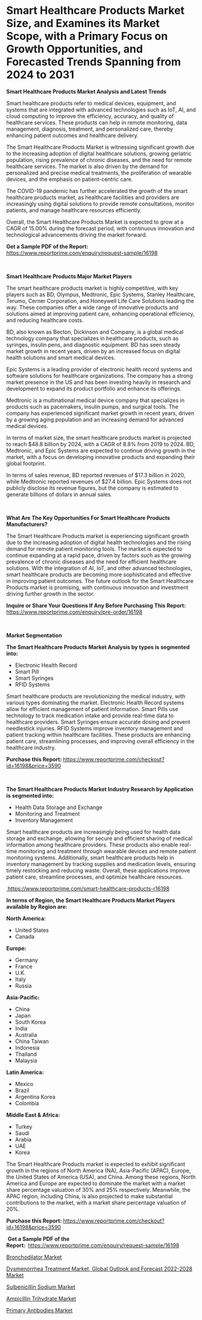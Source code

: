 <p><h1>Smart Healthcare Products Market Size, and Examines its Market Scope, with a Primary Focus on Growth Opportunities, and Forecasted Trends Spanning from 2024 to 2031</h1></p><p><strong>Smart Healthcare Products Market Analysis and Latest Trends</strong></p>
<p><p>Smart healthcare products refer to medical devices, equipment, and systems that are integrated with advanced technologies such as IoT, AI, and cloud computing to improve the efficiency, accuracy, and quality of healthcare services. These products can help in remote monitoring, data management, diagnosis, treatment, and personalized care, thereby enhancing patient outcomes and healthcare delivery.</p><p>The Smart Healthcare Products Market is witnessing significant growth due to the increasing adoption of digital healthcare solutions, growing geriatric population, rising prevalence of chronic diseases, and the need for remote healthcare services. The market is also driven by the demand for personalized and precise medical treatments, the proliferation of wearable devices, and the emphasis on patient-centric care.</p><p>The COVID-19 pandemic has further accelerated the growth of the smart healthcare products market, as healthcare facilities and providers are increasingly using digital solutions to provide remote consultations, monitor patients, and manage healthcare resources efficiently.</p><p>Overall, the Smart Healthcare Products Market is expected to grow at a CAGR of 15.00% during the forecast period, with continuous innovation and technological advancements driving the market forward.</p></p>
<p><strong>Get a Sample PDF of the Report:&nbsp;</strong> <a href="https://www.reportprime.com/enquiry/request-sample/16198">https://www.reportprime.com/enquiry/request-sample/16198</a></p>
<p>&nbsp;</p>
<p><strong>Smart Healthcare Products Major Market Players</strong></p>
<p><p>The smart healthcare products market is highly competitive, with key players such as BD, Olympus, Medtronic, Epic Systems, Stanley Healthcare, Terumo, Cerner Corporation, and Honeywell Life Care Solutions leading the way. These companies offer a wide range of innovative products and solutions aimed at improving patient care, enhancing operational efficiency, and reducing healthcare costs.</p><p>BD, also known as Becton, Dickinson and Company, is a global medical technology company that specializes in healthcare products, such as syringes, insulin pens, and diagnostic equipment. BD has seen steady market growth in recent years, driven by an increased focus on digital health solutions and smart medical devices.</p><p>Epic Systems is a leading provider of electronic health record systems and software solutions for healthcare organizations. The company has a strong market presence in the US and has been investing heavily in research and development to expand its product portfolio and enhance its offerings.</p><p>Medtronic is a multinational medical device company that specializes in products such as pacemakers, insulin pumps, and surgical tools. The company has experienced significant market growth in recent years, driven by a growing aging population and an increasing demand for advanced medical devices.</p><p>In terms of market size, the smart healthcare products market is projected to reach $48.8 billion by 2024, with a CAGR of 8.8% from 2019 to 2024. BD, Medtronic, and Epic Systems are expected to continue driving growth in the market, with a focus on developing innovative products and expanding their global footprint.</p><p>In terms of sales revenue, BD reported revenues of $17.3 billion in 2020, while Medtronic reported revenues of $27.4 billion. Epic Systems does not publicly disclose its revenue figures, but the company is estimated to generate billions of dollars in annual sales.</p></p>
<p>&nbsp;</p>
<p><strong>What Are The Key Opportunities For Smart Healthcare Products Manufacturers?</strong></p>
<p><p>The Smart Healthcare Products market is experiencing significant growth due to the increasing adoption of digital health technologies and the rising demand for remote patient monitoring tools. The market is expected to continue expanding at a rapid pace, driven by factors such as the growing prevalence of chronic diseases and the need for efficient healthcare solutions. With the integration of AI, IoT, and other advanced technologies, smart healthcare products are becoming more sophisticated and effective in improving patient outcomes. The future outlook for the Smart Healthcare Products market is promising, with continuous innovation and investment driving further growth in the sector.</p></p>
<p><strong>Inquire or Share Your Questions If Any Before Purchasing This Report:</strong> <a href="https://www.reportprime.com/enquiry/pre-order/16198">https://www.reportprime.com/enquiry/pre-order/16198</a></p>
<p>&nbsp;</p>
<p><strong>Market Segmentation</strong></p>
<p><strong>The Smart Healthcare Products Market Analysis by types is segmented into:</strong></p>
<p><ul><li>Electronic Health Record</li><li>Smart Pill</li><li>Smart Syringes</li><li>RFID Systems</li></ul></p>
<p><p>Smart healthcare products are revolutionizing the medical industry, with various types dominating the market. Electronic Health Record systems allow for efficient management of patient information. Smart Pills use technology to track medication intake and provide real-time data to healthcare providers. Smart Syringes ensure accurate dosing and prevent needlestick injuries. RFID Systems improve inventory management and patient tracking within healthcare facilities. These products are enhancing patient care, streamlining processes, and improving overall efficiency in the healthcare industry.</p></p>
<p><strong>Purchase this Report:&nbsp;</strong><a href="https://www.reportprime.com/checkout?id=16198&price=3590">https://www.reportprime.com/checkout?id=16198&price=3590</a></p>
<p>&nbsp;</p>
<p><strong>The Smart Healthcare Products Market Industry Research by Application is segmented into:</strong></p>
<p><ul><li>Health Data Storage and Exchange</li><li>Monitoring and Treatment</li><li>Inventory Management</li></ul></p>
<p><p>Smart healthcare products are increasingly being used for health data storage and exchange, allowing for secure and efficient sharing of medical information among healthcare providers. These products also enable real-time monitoring and treatment through wearable devices and remote patient monitoring systems. Additionally, smart healthcare products help in inventory management by tracking supplies and medication levels, ensuring timely restocking and reducing waste. Overall, these applications improve patient care, streamline processes, and optimize healthcare resources.</p></p>
<p><a href="https://www.reportprime.com/smart-healthcare-products-r16198">&nbsp;https://www.reportprime.com/smart-healthcare-products-r16198</a></p>
<p><strong>In terms of Region, the Smart Healthcare Products Market Players available by Region are:</strong></p>
<p>
    <p> <strong> North America: </strong>
        <ul>
            <li>United States</li>
            <li>Canada</li>
        </ul>
        </p> 
    <p> <strong> Europe: </strong>
        <ul>
            <li>Germany</li>
            <li>France</li>
            <li>U.K.</li>
            <li>Italy</li>
            <li>Russia</li>
        </ul>
        </p> 
    <p> <strong> Asia-Pacific: </strong>
        <ul>
            <li>China</li>
            <li>Japan</li>
            <li>South Korea</li>
            <li>India</li>
            <li>Australia</li>
            <li>China Taiwan</li>
            <li>Indonesia</li>
            <li>Thailand</li>
            <li>Malaysia</li>
        </ul>
        </p> 
    <p> <strong> Latin America: </strong>
        <ul>
            <li>Mexico</li>
            <li>Brazil</li>
            <li>Argentina Korea</li>
            <li>Colombia</li>
        </ul>
        </p> 
    <p> <strong> Middle East & Africa: </strong>
        <ul>
            <li>Turkey</li>
            <li>Saudi</li>
            <li>Arabia</li>
            <li>UAE</li>
            <li>Korea</li>
        </ul>
    </p>
    </p>
<p><p>The Smart Healthcare Products market is expected to exhibit significant growth in the regions of North America (NA), Asia-Pacific (APAC), Europe, the United States of America (USA), and China. Among these regions, North America and Europe are expected to dominate the market with a market share percentage valuation of 30% and 25% respectively. Meanwhile, the APAC region, including China, is also projected to make substantial contributions to the market, with a market share percentage valuation of 20%.</p></p>
<p><strong>Purchase this Report: </strong><a href="https://www.reportprime.com/checkout?id=16198&price=3590">https://www.reportprime.com/checkout?id=16198&price=3590</a></p>
<p>&nbsp;<strong>Get a Sample PDF of the Report:&nbsp;&nbsp;</strong><a href="https://www.reportprime.com/enquiry/request-sample/16198">https://www.reportprime.com/enquiry/request-sample/16198</a></p>
<p><strong></strong></p>
<p><p><a href="https://github.com/provorikovar/Market-Research-Report-List-6/blob/main/bronchodilator-market.md">Bronchodilator Market</a></p><p><a href="https://issuu.com/reportprime-2/docs/dysmenorrhea-treatment-market-globa_e9b2f0046b9046">Dysmenorrhea Treatment Market, Global Outlook and Forecast 2022-2028 Market</a></p><p><a href="https://github.com/hrhzhypq19/Market-Research-Report-List-1/blob/main/sulbenicillin-sodium-market.md">Sulbenicillin Sodium Market</a></p><p><a href="https://github.com/angelajermaine/Market-Research-Report-List-4/blob/main/ampicillin-trihydrate-market.md">Ampicillin Trihydrate Market</a></p><p><a href="https://github.com/CliffMedina6/Market-Research-Report-List-6/blob/main/primary-antibodies-market.md">Primary Antibodies Market</a></p></p>